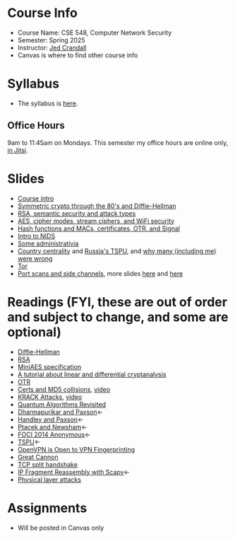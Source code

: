 

# Course Info

- Course Name: CSE 548, Computer Network Security
- Semester: Spring 2025
- Instructor: [Jed Crandall](https://jedcrandall.github.io)
- Canvas is where to find other course info

# Syllabus

- The syllabus is [here](https://jedcrandall.github.io/courses/cse548spring2025/syllabus.pdf).

## Office Hours

9am to 11:45am on Mondays.  This semester my office hours are online only, [in
Jitsi](https://meet.jit.si/CSE548Spring2025OfficeHours).

# Slides

- [Course intro](courseintro.pdf)
- [Symmetric crypto through the 80's and Diffie-Hellman](symmetricryptothru80sanddh.pdf)
- [RSA, semantic security and attack types](rsa.pdf)
- [AES, cipher modes, stream ciphers, and WiFi security](aesmodeswifi.pdf)
- [Hash functions and MACs, certificates, OTR, and Signal](hashescertsotr.pdf)
- [Intro to NIDS](nidsintro.pdf)
- [Some administrativia](admin1.pdf)
- [Country centrality](irtfbordersandgateways.pdf) and [Russia's TSPU](TSPU_IMC.pdf), and [why many (including me) were wrong](2003vs2023.pdf)
- [Tor](tor.pdf)
- [Port scans and side channels](portscansidechannels.pdf), more slides [here](https://jedcrandall.github.io/courses/cse468fall2022/foci2014counting-slides-censored.pdf) and [here](https://www.usenix.org/sites/default/files/conference/protected-files/security16_slides_cao.pdf)

# Readings (FYI, these are out of order and subject to change, and some are optional)

- [Diffie-Hellman](diffiehellman.pdf)
- [RSA](Rsapaper.pdf)
- [MiniAES specification](miniaesspec.pdf)
- [A tutorial about linear and differential cryptanalysis](ldc_tutorial.pdf) 
- [OTR](otr-wpes.pdf) 
- [Certs and MD5 collisions](md5collisions.pdf), [video](https://www.youtube.com/watch?v=T12BAz3dC90) 
- [KRACK Attacks](krackccs2017.pdf), [video](https://www.youtube.com/watch?v=fZ1R9RliM1w) 
- [Quantum Algorithms Revisited](https://arxiv.org/abs/quant-ph/9708016)
- [Dharmapurikar and Paxson](https://www.usenix.org/conference/14th-usenix-security-symposium/robust-tcp-stream-reassembly-presence-adversaries)&larr;
- [Handley and Paxson](https://www.usenix.org/legacy/events/sec01/full_papers/handley/handley.pdf)&larr;
- [Ptacek and Newsham](https://users.ece.cmu.edu/~adrian/731-sp04/readings/Ptacek-Newsham-ids98.pdf)&larr;
- [FOCI 2014 Anonymous](https://www.usenix.org/conference/foci14/workshop-program/presentation/anonymous)&larr;
- [TSPU](https://diwenx.com/assets/files/tspu-imc22.pdf)&larr;
- [OpenVPN is Open to VPN Fingerprinting
](https://www.usenix.org/conference/usenixsecurity22/presentation/xue-diwen)
- [Great Cannon](https://citizenlab.org/2015/04/chinas-great-cannon/)
- [TCP split handshake](https://nmap.org/misc/split-handshake.pdf)
- [IP Fragment Reassembly with Scapy](https://www.sans.org/white-papers/33969/)&larr;
- [Physical layer attacks](https://www.usenix.org/legacy/events/woot11/tech/final_files/Goodspeed.pdf)


# Assignments

- Will be posted in Canvas only

